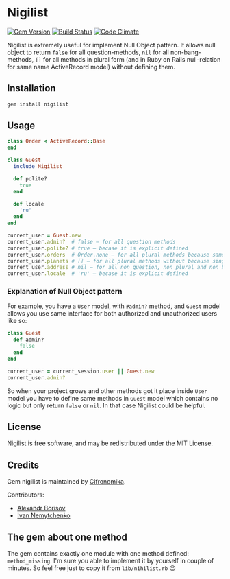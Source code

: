 # Nigilist

[![Gem Version](https://badge.fury.io/rb/nigilist.svg)](https://rubygems.org/gems/nigilist)
[![Build Status](https://travis-ci.org/aishek/nihilist.svg?branch=master)](https://travis-ci.org/aishek/nihilist)
[![Code Climate](https://codeclimate.com/github/aishek/nihilist.svg)](https://codeclimate.com/github/aishek/nihilist)


Nigilist is extremely useful for implement Null Object pattern. It allows null object to return `false` for all question-methods, `nil` for all non-bang-methods, `[]` for all methods in plural form (and in Ruby on Rails null-relation for same name ActiveRecord model) without defining them.

## Installation

```bash
gem install nigilist
```

## Usage

```ruby
class Order < ActiveRecord::Base
end

class Guest
  include Nigilist

  def polite?
    true
  end

  def locale
    'ru'
  end
end

current_user = Guest.new
current_user.admin?  # false — for all question methods
current_user.polite? # true — becase it is explicit defined
current_user.orders  # Order.none — for all plural methods because same singular name ActiveRecord model exists
current_user.planets # [] — for all plural methods without because singular name ActiveRecord model doesn't exists
current_user.address # nil — for all non question, non plural and non bang methods
current_user.locale  # 'ru' — becase it is explicit defined
```

### Explanation of Null Object pattern

For example, you have a `User` model, with `#admin?` method, and `Guest` model allows you use same interface for both authorized and unauthorized users like so:

```ruby
class Guest
  def admin?
    false
  end
end

current_user = current_session.user || Guest.new
current_user.admin?
```

So when your project grows and other methods got it place inside `User` model you have to define same methods in `Guest` model which contains no logic but only return `false` or `nil`. In that case Nigilist could be helpful.

## License

Nigilist is free software, and may be redistributed under the MIT License.

## Credits

Gem nigilist is maintained by [Cifronomika](https://cifronomika.com/).

Contributors:

* [Alexandr Borisov](https://github.com/aishek)
* [Ivan Nemytchenko](https://github.com/inem)

## The gem about one method

The gem contains exactly one module with one method defined: `method_missing`. I'm sure you able to implement it by yourself in couple of minutes. So feel free just to copy it from `lib/nihilist.rb` 😉
